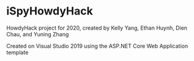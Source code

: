 # iSpyHowdyHack

HowdyHack project for 2020, created by Kelly Yang, Ethan Huynh, Dien Chau, and Yuning Zhang

Created on Visual Studio 2019 using the ASP.NET Core Web Application template
